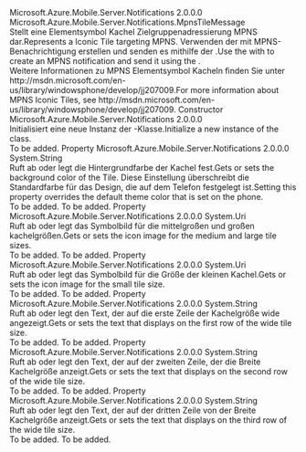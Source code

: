 <Type Name="IconicTile" FullName="Microsoft.Azure.Mobile.Server.Notifications.IconicTile">
  <TypeSignature Language="C#" Value="public class IconicTile : Microsoft.Azure.Mobile.Server.Notifications.MpnsTileMessage" />
  <TypeSignature Language="ILAsm" Value=".class public auto ansi beforefieldinit IconicTile extends Microsoft.Azure.Mobile.Server.Notifications.MpnsTileMessage" />
  <TypeSignature Language="DocId" Value="T:Microsoft.Azure.Mobile.Server.Notifications.IconicTile" />
  <TypeSignature Language="VB.NET" Value="Public Class IconicTile&#xA;Inherits MpnsTileMessage" />
  <TypeSignature Language="F#" Value="type IconicTile = class&#xA;    inherit MpnsTileMessage" />
  <AssemblyInfo>
    <AssemblyName>Microsoft.Azure.Mobile.Server.Notifications</AssemblyName>
    <AssemblyVersion>2.0.0.0</AssemblyVersion>
  </AssemblyInfo>
  <Base>
    <BaseTypeName>Microsoft.Azure.Mobile.Server.Notifications.MpnsTileMessage</BaseTypeName>
  </Base>
  <Interfaces />
  <Docs>
    <summary>
            <span data-ttu-id="a8fb0-101">Stellt eine Elementsymbol Kachel Zielgruppenadressierung MPNS dar.</span><span class="sxs-lookup"><span data-stu-id="a8fb0-101">Represents a Iconic Tile targeting MPNS.</span></span> <span data-ttu-id="a8fb0-102">Verwenden der <see cref="T:Microsoft.Azure.Mobile.Server.Notifications.IconicTile" /> mit <see cref="T:Microsoft.Azure.Mobile.Server.Notifications.IconicTile" /> MPNS-Benachrichtigung erstellen und senden es mithilfe der <see cref="T:Microsoft.Azure.Mobile.Server.Notifications.PushClient" />.</span><span class="sxs-lookup"><span data-stu-id="a8fb0-102">Use the <see cref="T:Microsoft.Azure.Mobile.Server.Notifications.IconicTile" /> with <see cref="T:Microsoft.Azure.Mobile.Server.Notifications.IconicTile" /> to create an MPNS notification and send it using the <see cref="T:Microsoft.Azure.Mobile.Server.Notifications.PushClient" />.</span></span>
            </summary>
    <remarks>
            <span data-ttu-id="a8fb0-103">Weitere Informationen zu MPNS Elementsymbol Kacheln finden Sie unter <c>http://msdn.microsoft.com/en-us/library/windowsphone/develop/jj207009</c>.</span><span class="sxs-lookup"><span data-stu-id="a8fb0-103">For more information about MPNS Iconic Tiles, see <c>http://msdn.microsoft.com/en-us/library/windowsphone/develop/jj207009</c>.</span></span>
            </remarks>
  </Docs>
  <Members>
    <Member MemberName=".ctor">
      <MemberSignature Language="C#" Value="public IconicTile ();" />
      <MemberSignature Language="ILAsm" Value=".method public hidebysig specialname rtspecialname instance void .ctor() cil managed" />
      <MemberSignature Language="DocId" Value="M:Microsoft.Azure.Mobile.Server.Notifications.IconicTile.#ctor" />
      <MemberSignature Language="VB.NET" Value="Public Sub New ()" />
      <MemberType>Constructor</MemberType>
      <AssemblyInfo>
        <AssemblyName>Microsoft.Azure.Mobile.Server.Notifications</AssemblyName>
        <AssemblyVersion>2.0.0.0</AssemblyVersion>
      </AssemblyInfo>
      <Parameters />
      <Docs>
        <summary>
            <span data-ttu-id="a8fb0-104">Initialisiert eine neue Instanz der <see cref="T:Microsoft.Azure.Mobile.Server.Notifications.IconicTile" />-Klasse.</span><span class="sxs-lookup"><span data-stu-id="a8fb0-104">Initialize a new instance of the <see cref="T:Microsoft.Azure.Mobile.Server.Notifications.IconicTile" /> class.</span></span>
            </summary>
        <remarks>To be added.</remarks>
      </Docs>
    </Member>
    <Member MemberName="BackgroundColor">
      <MemberSignature Language="C#" Value="public string BackgroundColor { get; set; }" />
      <MemberSignature Language="ILAsm" Value=".property instance string BackgroundColor" />
      <MemberSignature Language="DocId" Value="P:Microsoft.Azure.Mobile.Server.Notifications.IconicTile.BackgroundColor" />
      <MemberSignature Language="VB.NET" Value="Public Property BackgroundColor As String" />
      <MemberSignature Language="F#" Value="member this.BackgroundColor : string with get, set" Usage="Microsoft.Azure.Mobile.Server.Notifications.IconicTile.BackgroundColor" />
      <MemberType>Property</MemberType>
      <AssemblyInfo>
        <AssemblyName>Microsoft.Azure.Mobile.Server.Notifications</AssemblyName>
        <AssemblyVersion>2.0.0.0</AssemblyVersion>
      </AssemblyInfo>
      <ReturnValue>
        <ReturnType>System.String</ReturnType>
      </ReturnValue>
      <Docs>
        <summary>
            <span data-ttu-id="a8fb0-105">Ruft ab oder legt die Hintergrundfarbe der Kachel fest.</span><span class="sxs-lookup"><span data-stu-id="a8fb0-105">Gets or sets the background color of the Tile.</span></span> <span data-ttu-id="a8fb0-106">Diese Einstellung überschreibt die Standardfarbe für das Design, die auf dem Telefon festgelegt ist.</span><span class="sxs-lookup"><span data-stu-id="a8fb0-106">Setting this property overrides the default theme color that is set on the phone.</span></span>
            </summary>
        <value>To be added.</value>
        <remarks>To be added.</remarks>
      </Docs>
    </Member>
    <Member MemberName="IconImage">
      <MemberSignature Language="C#" Value="public Uri IconImage { get; set; }" />
      <MemberSignature Language="ILAsm" Value=".property instance class System.Uri IconImage" />
      <MemberSignature Language="DocId" Value="P:Microsoft.Azure.Mobile.Server.Notifications.IconicTile.IconImage" />
      <MemberSignature Language="VB.NET" Value="Public Property IconImage As Uri" />
      <MemberSignature Language="F#" Value="member this.IconImage : Uri with get, set" Usage="Microsoft.Azure.Mobile.Server.Notifications.IconicTile.IconImage" />
      <MemberType>Property</MemberType>
      <AssemblyInfo>
        <AssemblyName>Microsoft.Azure.Mobile.Server.Notifications</AssemblyName>
        <AssemblyVersion>2.0.0.0</AssemblyVersion>
      </AssemblyInfo>
      <ReturnValue>
        <ReturnType>System.Uri</ReturnType>
      </ReturnValue>
      <Docs>
        <summary>
            <span data-ttu-id="a8fb0-107">Ruft ab oder legt das Symbolbild für die mittelgroßen und großen kachelgrößen.</span><span class="sxs-lookup"><span data-stu-id="a8fb0-107">Gets or sets the icon image for the medium and large tile sizes.</span></span>
            </summary>
        <value>To be added.</value>
        <remarks>To be added.</remarks>
      </Docs>
    </Member>
    <Member MemberName="SmallIconImage">
      <MemberSignature Language="C#" Value="public Uri SmallIconImage { get; set; }" />
      <MemberSignature Language="ILAsm" Value=".property instance class System.Uri SmallIconImage" />
      <MemberSignature Language="DocId" Value="P:Microsoft.Azure.Mobile.Server.Notifications.IconicTile.SmallIconImage" />
      <MemberSignature Language="VB.NET" Value="Public Property SmallIconImage As Uri" />
      <MemberSignature Language="F#" Value="member this.SmallIconImage : Uri with get, set" Usage="Microsoft.Azure.Mobile.Server.Notifications.IconicTile.SmallIconImage" />
      <MemberType>Property</MemberType>
      <AssemblyInfo>
        <AssemblyName>Microsoft.Azure.Mobile.Server.Notifications</AssemblyName>
        <AssemblyVersion>2.0.0.0</AssemblyVersion>
      </AssemblyInfo>
      <ReturnValue>
        <ReturnType>System.Uri</ReturnType>
      </ReturnValue>
      <Docs>
        <summary>
            <span data-ttu-id="a8fb0-108">Ruft ab oder legt das Symbolbild für die Größe der kleinen Kachel.</span><span class="sxs-lookup"><span data-stu-id="a8fb0-108">Gets or sets the icon image for the small tile size.</span></span>
            </summary>
        <value>To be added.</value>
        <remarks>To be added.</remarks>
      </Docs>
    </Member>
    <Member MemberName="WideContent1">
      <MemberSignature Language="C#" Value="public string WideContent1 { get; set; }" />
      <MemberSignature Language="ILAsm" Value=".property instance string WideContent1" />
      <MemberSignature Language="DocId" Value="P:Microsoft.Azure.Mobile.Server.Notifications.IconicTile.WideContent1" />
      <MemberSignature Language="VB.NET" Value="Public Property WideContent1 As String" />
      <MemberSignature Language="F#" Value="member this.WideContent1 : string with get, set" Usage="Microsoft.Azure.Mobile.Server.Notifications.IconicTile.WideContent1" />
      <MemberType>Property</MemberType>
      <AssemblyInfo>
        <AssemblyName>Microsoft.Azure.Mobile.Server.Notifications</AssemblyName>
        <AssemblyVersion>2.0.0.0</AssemblyVersion>
      </AssemblyInfo>
      <ReturnValue>
        <ReturnType>System.String</ReturnType>
      </ReturnValue>
      <Docs>
        <summary>
            <span data-ttu-id="a8fb0-109">Ruft ab oder legt den Text, der auf die erste Zeile der Kachelgröße wide angezeigt.</span><span class="sxs-lookup"><span data-stu-id="a8fb0-109">Gets or sets the text that displays on the first row of the wide tile size.</span></span>
            </summary>
        <value>To be added.</value>
        <remarks>To be added.</remarks>
      </Docs>
    </Member>
    <Member MemberName="WideContent2">
      <MemberSignature Language="C#" Value="public string WideContent2 { get; set; }" />
      <MemberSignature Language="ILAsm" Value=".property instance string WideContent2" />
      <MemberSignature Language="DocId" Value="P:Microsoft.Azure.Mobile.Server.Notifications.IconicTile.WideContent2" />
      <MemberSignature Language="VB.NET" Value="Public Property WideContent2 As String" />
      <MemberSignature Language="F#" Value="member this.WideContent2 : string with get, set" Usage="Microsoft.Azure.Mobile.Server.Notifications.IconicTile.WideContent2" />
      <MemberType>Property</MemberType>
      <AssemblyInfo>
        <AssemblyName>Microsoft.Azure.Mobile.Server.Notifications</AssemblyName>
        <AssemblyVersion>2.0.0.0</AssemblyVersion>
      </AssemblyInfo>
      <ReturnValue>
        <ReturnType>System.String</ReturnType>
      </ReturnValue>
      <Docs>
        <summary>
            <span data-ttu-id="a8fb0-110">Ruft ab oder legt den Text, der auf der zweiten Zeile, der die Breite Kachelgröße anzeigt.</span><span class="sxs-lookup"><span data-stu-id="a8fb0-110">Gets or sets the text that displays on the second row of the wide tile size.</span></span>
            </summary>
        <value>To be added.</value>
        <remarks>To be added.</remarks>
      </Docs>
    </Member>
    <Member MemberName="WideContent3">
      <MemberSignature Language="C#" Value="public string WideContent3 { get; set; }" />
      <MemberSignature Language="ILAsm" Value=".property instance string WideContent3" />
      <MemberSignature Language="DocId" Value="P:Microsoft.Azure.Mobile.Server.Notifications.IconicTile.WideContent3" />
      <MemberSignature Language="VB.NET" Value="Public Property WideContent3 As String" />
      <MemberSignature Language="F#" Value="member this.WideContent3 : string with get, set" Usage="Microsoft.Azure.Mobile.Server.Notifications.IconicTile.WideContent3" />
      <MemberType>Property</MemberType>
      <AssemblyInfo>
        <AssemblyName>Microsoft.Azure.Mobile.Server.Notifications</AssemblyName>
        <AssemblyVersion>2.0.0.0</AssemblyVersion>
      </AssemblyInfo>
      <ReturnValue>
        <ReturnType>System.String</ReturnType>
      </ReturnValue>
      <Docs>
        <summary>
            <span data-ttu-id="a8fb0-111">Ruft ab oder legt den Text, der auf der dritten Zeile von der Breite Kachelgröße anzeigt.</span><span class="sxs-lookup"><span data-stu-id="a8fb0-111">Gets or sets the text that displays on the third row of the wide tile size.</span></span>
            </summary>
        <value>To be added.</value>
        <remarks>To be added.</remarks>
      </Docs>
    </Member>
  </Members>
</Type>
